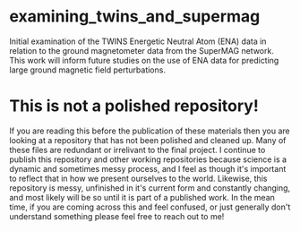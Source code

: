 # examining_twins_and_supermag
Initial examination of the TWINS Energetic Neutral Atom (ENA) data in relation to the ground magnetometer data from the SuperMAG network. This work will inform future studies on the use of ENA data for predicting large ground magnetic field perturbations.

# This is not a polished repository!
If you are reading this before the publication of these materials then you are looking at a repository that has not been polished and cleaned up. Many of these files are redundant or irrelivant to the final project. I continue to publish this repository and other working repositories because science is a dynamic and sometimes messy process, and I feel as though it's important to reflect that in how we present ourselves to the world. Likewise, this repository is messy, unfinished in it's current form and constantly changing, and most likely will be so until it is part of a published work. In the mean time, if you are coming across this and feel confused, or just generally don't understand something please feel free to reach out to me!
